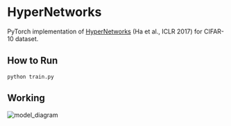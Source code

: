 # HyperNetworks
PyTorch implementation of [HyperNetworks](https://arxiv.org/abs/1609.09106) (Ha et al., ICLR 2017) for CIFAR-10 dataset.

## How to Run

```commandline
python train.py
```

## Working

![model_diagram](https://raw.githubusercontent.com/g1910/HyperNetworks/diagrams/forward_backward_pass.png)
